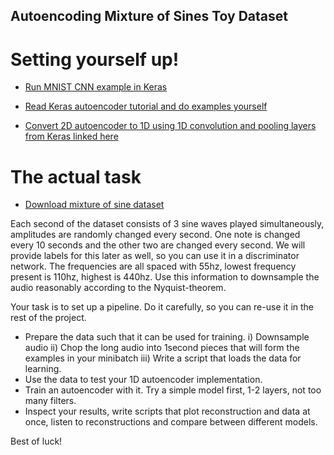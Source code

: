 ## Autoencoding Mixture of Sines Toy Dataset

# Setting yourself up!

* [Run MNIST CNN example in Keras](https://github.com/fchollet/keras/blob/master/examples/mnist_cnn.py)

* [Read Keras autoencoder tutorial and do examples yourself](http://blog.keras.io/building-autoencoders-in-keras.html)

* [Convert 2D autoencoder to 1D using 1D convolution and pooling layers from Keras linked here](https://github.com/fchollet/keras/blob/master/keras/layers/convolutional.py#L20)

# The actual task

* [Download mixture of sine dataset](https://drive.google.com/file/d/0BwvW2DIpN6dOX1RRSGZ3NXNzR2M/view?usp=sharing)

Each second of the dataset consists of 3 sine waves played simultaneously, amplitudes are randomly changed every second. One note is changed every 10 seconds and the other two are changed every second. We will provide labels for this later as well, so you can use it in a discriminator network. The frequencies are all spaced with 55hz, lowest frequency present is 110hz, highest is 440hz. Use this information to downsample the audio reasonably according to the Nyquist-theorem. 

Your task is to set up a pipeline. Do it carefully, so you can re-use it in the rest of the project.

- Prepare the data such that it can be used for training. i) Downsample audio ii) Chop the long audio into 1second pieces that will form the examples in your minibatch iii) Write a script that loads the data for learning.
- Use the data to test your 1D autoencoder implementation.
- Train an autoencoder with it. Try a simple model first, 1-2 layers, not too many filters.
- Inspect your results, write scripts that plot reconstruction and data at once, listen to reconstructions and compare between different models.

Best of luck!
